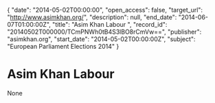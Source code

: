 {
  "date": "2014-05-02T00:00:00", 
  "open_access": false, 
  "target_url": "http://www.asimkhan.org/", 
  "description": null, 
  "end_date": "2014-06-07T01:00:00Z", 
  "title": "Asim Khan Labour ", 
  "record_id": "20140502T000000/TCmPNWh0tB4S3lBO8rCmVw==", 
  "publisher": "asimkhan.org", 
  "start_date": "2014-05-02T00:00:00Z", 
  "subject": "European Parliament Elections 2014"
}

# Asim Khan Labour 

None